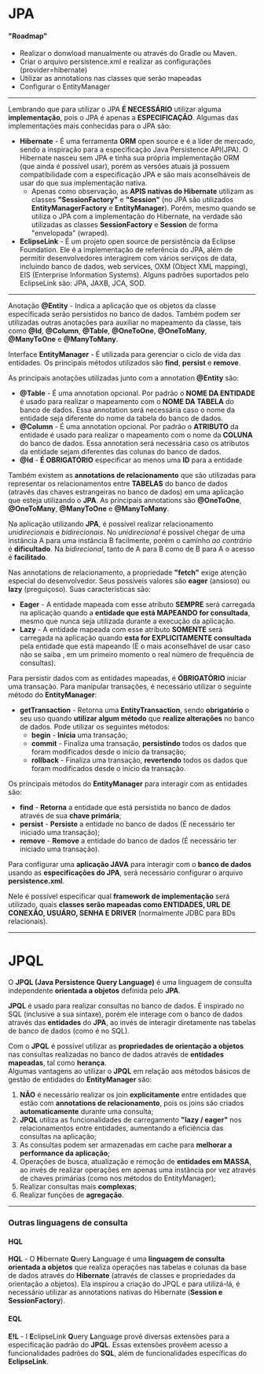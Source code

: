 # JPA  

#### "Roadmap"  
- Realizar o donwload manualmente ou através do Gradle ou Maven.
- Criar o arquivo persistence.xml e realizar as configurações (provider=hibernate)  
- Utilizar as annotations nas classes que serão mapeadas  
- Configurar o EntityManager  

---

Lembrando que para utilizar o JPA **É NECESSÁRIO** utilizar alguma **implementação**, pois o JPA é apenas a **ESPECIFICAÇÃO**. Algumas das implementações mais conhecidas para o JPA são:  
- **Hibernate** - É uma ferramenta **ORM** open source e é a líder de mercado, sendo a inspiração para a especificação Java Persistence API(JPA). O Hibernate nasceu sem JPA e tinha sua própria implementação ORM (que ainda é possível usar), porém as versões atuais já possuem compatibilidade com a especificação JPA e são mais aconselháveis de usar do que sua implementação nativa.  
  - Apenas como observação, as **APIS nativas do Hibernate** utilizam as classes **"SessionFactory"** e **"Session"** (no JPA são utilizados **EntityManagerFactory** e **EntityManager**). Porém, mesmo quando se utiliza o JPA com a implementação do Hibernate, na verdade são utilizadas as classes **SessionFactory** e **Session** de forma "envelopada" (wraped).
- **EclipseLink** - É um projeto open source de persistência da Eclipse Foundation. Ele é a implementação de referência do JPA, além de permitir desenvolvedores interagirem com vários serviços de data, incluindo banco de dados, web services, OXM (Object XML mapping), EIS (Enterprise Information Systems). Alguns padrões suportados pelo EclipseLink são: JPA, JAXB, JCA, SOD.

---

Anotação **@Entity** - Indica a aplicação que os objetos da classe especificada serão persistidos no banco de dados. Também podem ser utilizadas outras anotações para auxiliar 
no mapeamento da classe, tais como **@Id**, **@Column**, **@Table**, **@OneToOne**, **@OneToMany**, **@ManyToOne** e **@ManyToMany**.  

Interface **EntityManager** - É utilizada para gerenciar o ciclo de vida das entidades. Os principais métodos utilizados são **find**, **persist** e **remove**.

As principais anotações utilizadas junto com a annotation **@Entity** são:  

- **@Table** - É uma annotation opcional. Por padrão o **NOME DA ENTIDADE** é usado para realizar o mapeamento com o **NOME DA TABELA** do banco de dados. Essa annotation será 
necessária caso o nome da entidade seja diferente do nome da tabela do banco de dados.  
- **@Column** - É uma annotation opcional. Por padrão o **ATRIBUTO** da entidade é usado para realizar o mapeamento com o nome da **COLUNA** do banco de dados. Essa annotation
será necessária caso os atributos da entidade sejam diferentes das colunas do banco de dados.  
- **@Id** - **É OBRIGATÓRIO** especificar ao menos uma **ID** para a entidade  

Também existem as **annotations de relacionamento** que são utilizadas para representar os relacionamentos entre **TABELAS** do banco de dados (através das chaves estrangeiras 
no banco de dados) em uma aplicação que esteja utilizando o **JPA**. As principais annotations são **@OneToOne**, **@OneToMany**, **@ManyToOne** e **@ManyToMany**.  

Na aplicação utilizando **JPA**, é possível realizar relacionamento *unidirecionais* e *bidirecionais*. No *unidirecional* é possível chegar de uma instância A para uma 
instância B facilmente, porém o caminho *ao contrário* é **dificultado**. Na *bidirecional*, tanto de A para B como de B para A o acesso é **facilitado**.  

Nas annotations de relacionamento, a propriedade **"fetch"** exige atenção especial do desenvolvedor. Seus possíveis valores são **eager** (ansioso) ou **lazy** (preguiçoso). 
Suas características são:  
- **Eager** - A entidade mapeada com esse atributo **SEMPRE** será carregada na aplicação quando a **entidade que está MAPEANDO for consultada**, mesmo que nunca seja utilizada 
durante a execução da aplicação.
- **Lazy** - A entidade mapeada com esse atributo **SOMENTE** será carregada na aplicação quando **esta for EXPLICITAMENTE consultada** pela entidade que está mapeando (É o mais 
aconselhável de usar caso não se saiba , em um primeiro momento o real número de frequência de consultas).  

Para persistir dados com as entidades mapeadas, é **ÓBRIGATÓRIO** iniciar uma transação. Para manipular transações, é necessário utilizar o seguinte método do **EntityManager**:  
- **getTransaction** - Retorna uma **EntityTransaction**, sendo **obrigatório** o seu uso quando **utilizar algum método** que **realize alterações** no banco de dados. Pode 
utilizar os seguintes métodos:  
  - **begin** - **Inicia** uma transação;  
  - **commit** - Finaliza uma transação, **persistindo** todos os dados que foram modificados desde o início da transação;  
  - **rollback** - Finaliza uma transação, **revertendo** todos os dados que foram modificados desde o início da transação.  

Os principais métodos do **EntityManager** para interagir com as entidades são:  
- **find** - **Retorna** a entidade que está persistida no banco de dados através de sua **chave primária**;  
- **persist** - **Persiste** a entidade no banco de dados (É necessário ter iniciado uma transação);  
- **remove** - **Remove** a entidade do banco de dados (É necessário ter iniciado uma transação).  

Para configurar uma **aplicação JAVA** para interagir com o **banco de dados** usando as **especificações do JPA**, será necessário configurar o arquivo **persistence.xml**.  

Nele é possível especificar qual **framework de implementação** será utilizado, quais **classes serão mapeadas como ENTIDADES, URL DE CONEXÃO, USUÁRO, SENHA E DRIVER** (normalmente JDBC para BDs relacionais).

---

# JPQL  

O **JPQL (Java Persistence Query Language)** é uma linguagem de consulta independente **orientada a objetos** definida pelo **JPA**.  

**JPQL** é usado para realizar consultas no banco de dados. É inspirado no SQL (inclusive a sua sintaxe), porém ele interage com o banco de dados através das **entidades** do **JPA**, ao invés de interagir diretamente nas tabelas de banco de dados (como é no SQL).  

Com o **JPQL** é possível utilizar as **propriedades de orientação a objetos** nas consultas realizadas no banco de dados através de **entidades mapeadas**, tal como **herança**.  
Algumas vantagens ao utilizar o **JPQL** em relação aos métodos básicos de gestão de entidades do **EntityManager** são:  
1) **NÃO** é necessário realizar os join **explicitamente** entre entidades que estão com **annotations de relacionamento**, pois os joins são criados **automaticamente** durante uma consulta;  
2) **JPQL** utiliza as funcionalidades de carregamento **"lazy / eager"** nos relacionamentos entre entidades, aumentando a eficiência das consultas na aplicação;  
3) As consultas podem ser armazenadas em cache para **melhorar a performance da aplicação**;  
4) Operações de busca, atualização e remoção de **entidades em MASSA**, ao invés de realizar operações em apenas uma instância por vez através de chaves primárias (como nos métodos do EntityManager);  
5) Realizar consultas mais **complexas**;  
6) Realizar funções de **agregação**.  

---

### Outras linguagens de consulta  

#### HQL  
**HQL** - O **H**ibernate **Q**uery **L**anguage é uma **linguagem de consulta orientada a objetos** que realiza operações nas tabelas e colunas da base de dados através do **Hibernate** (através de classes e propriedades da orientação a objetos). Ela inspirou a criação do JPQL e para utilizá-lá, é necessário utilizar as annotations nativas do Hibernate (**Session e SessionFactory**).  

#### EQL  
**E!L** - I **E**clipseLink **Q**uery **L**anguage provê diversas extensões para a especificação padrão do **JPQL**. Essas extensões provêem acesso a funcionalidades padrões do **SQL**, além de funcionalidades específicas do **EclipseLink**.
